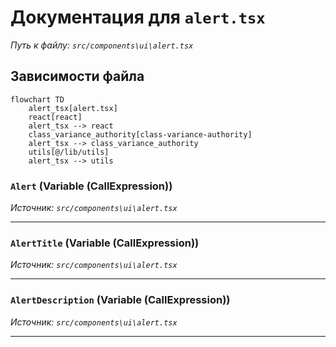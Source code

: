 # Документация для `alert.tsx`

*Путь к файлу: `src/components\ui\alert.tsx`*

## Зависимости файла

```mermaid
flowchart TD
    alert_tsx[alert.tsx]
    react[react]
    alert_tsx --> react
    class_variance_authority[class-variance-authority]
    alert_tsx --> class_variance_authority
    utils[@/lib/utils]
    alert_tsx --> utils
```

### `Alert` (Variable (CallExpression))

*Источник: `src/components\ui\alert.tsx`*

---
### `AlertTitle` (Variable (CallExpression))

*Источник: `src/components\ui\alert.tsx`*

---
### `AlertDescription` (Variable (CallExpression))

*Источник: `src/components\ui\alert.tsx`*

---
